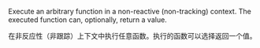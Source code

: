 Execute an arbitrary function in a non-reactive \(non-tracking\) context. The executed function
can, optionally, return a value.

在非反应性（非跟踪）上下文中执行任意函数。执行的函数可以选择返回一个值。